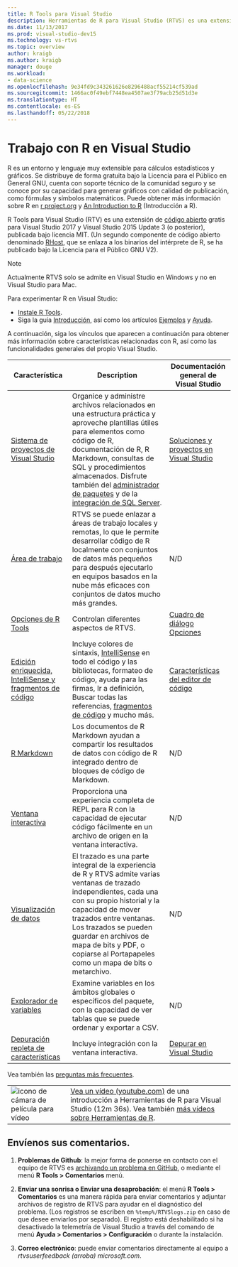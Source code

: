 ```yaml
---
title: R Tools para Visual Studio
description: Herramientas de R para Visual Studio (RTVS) es una extensión gratuita y de código abierto que proporciona muchas características de lenguaje, como IntelliSense, depuración y áreas de trabajo remotas.
ms.date: 11/13/2017
ms.prod: visual-studio-dev15
ms.technology: vs-rtvs
ms.topic: overview
author: kraigb
ms.author: kraigb
manager: douge
ms.workload:
- data-science
ms.openlocfilehash: 9e34fd9c343261626e8296488acf55214cf539ad
ms.sourcegitcommit: 1466ac0f49ebf7448ea4507ae3f79acb25d51d3e
ms.translationtype: HT
ms.contentlocale: es-ES
ms.lasthandoff: 05/22/2018
---
```

# <a name="working-with-r-in-visual-studio"></a>Trabajo con R en Visual Studio

R es un entorno y lenguaje muy extensible para cálculos estadísticos y gráficos. Se distribuye de forma gratuita bajo la Licencia para el Público en General GNU, cuenta con soporte técnico de la comunidad seguro y se conoce por su capacidad para generar gráficos con calidad de publicación, como fórmulas y símbolos matemáticos. Puede obtener más información sobre R en [r project.org](https://www.r-project.org/about.html) y [An Introduction to R](https://cran.r-project.org/doc/manuals/r-release/R-intro.html) (Introducción a R).

R Tools para Visual Studio (RTV) es una extensión de [código abierto](https://github.com/microsoft/RTVS) gratis para Visual Studio 2017 y Visual Studio 2015 Update 3 (o posterior), publicada bajo licencia MIT. (Un segundo componente de código abierto denominado [RHost](https://github.com/microsoft/R-Host), que se enlaza a los binarios del intérprete de R, se ha publicado bajo la Licencia para el Público GNU V2).

> [!Note]
> Actualmente RTVS solo se admite en Visual Studio en Windows y no en Visual Studio para Mac.

Para experimentar R en Visual Studio:

- [Instale R Tools](installing-r-tools-for-visual-studio.md).
- Siga la guía [Introducción](getting-started-with-r.md), así como los artículos [Ejemplos](getting-started-samples.md) y [Ayuda](getting-started-help.md).

A continuación, siga los vínculos que aparecen a continuación para obtener más información sobre características relacionadas con R, así como las funcionalidades generales del propio Visual Studio.

| Característica | Description | Documentación general de Visual Studio |
| --- | --- | --- |
| [Sistema de proyectos de Visual Studio](r-projects-in-visual-studio.md) | Organice y administre archivos relacionados en una estructura práctica y aproveche plantillas útiles para elementos como código de R, documentación de R, R Markdown, consultas de SQL y procedimientos almacenados. Disfrute también del [administrador de paquetes](r-package-manager-in-visual-studio.md) y de la [integración de SQL Server](integrating-sql-server-with-r.md).  | [Soluciones y proyectos en Visual Studio](../ide/solutions-and-projects-in-visual-studio.md) |
| [Área de trabajo](r-workspaces-in-visual-studio.md) | RTVS se puede enlazar a áreas de trabajo locales y remotas, lo que le permite desarrollar código de R localmente con conjuntos de datos más pequeños para después ejecutarlo en equipos basados en la nube más eficaces con conjuntos de datos mucho más grandes. | N/D |
| [Opciones de R Tools](options-for-r-tools-in-visual-studio.md) | Controlan diferentes aspectos de RTVS. | [Cuadro de diálogo Opciones](../ide/reference/options-dialog-box-visual-studio.md) |
| [Edición enriquecida, IntelliSense y fragmentos de código](editing-r-code-in-visual-studio.md) | Incluye colores de sintaxis, [IntelliSense](r-intellisense.md) en todo el código y las bibliotecas, formateo de código, ayuda para las firmas, Ir a definición, Buscar todas las referencias, [fragmentos de código](code-snippets-for-r.md) y mucho más. | [Características del editor de código](../ide/writing-code-in-the-code-and-text-editor.md) |
| [R Markdown](rmarkdown-with-r-in-visual-studio.md) | Los documentos de R Markdown ayudan a compartir los resultados de datos con código de R integrado dentro de bloques de código de Markdown. | N/D |
| [Ventana interactiva](interactive-repl-for-r-in-visual-studio.md) | Proporciona una experiencia completa de REPL para R con la capacidad de ejecutar código fácilmente en un archivo de origen en la ventana interactiva. | N/D |
| [Visualización de datos](visualizing-data-with-r-in-visual-studio.md) | El trazado es una parte integral de la experiencia de R y RTVS admite varias ventanas de trazado independientes, cada una con su propio historial y la capacidad de mover trazados entre ventanas. Los trazados se pueden guardar en archivos de mapa de bits y PDF, o copiarse al Portapapeles como un mapa de bits o metarchivo.  | N/D |
| [Explorador de variables](variable-explorer.md) | Examine variables en los ámbitos globales o específicos del paquete, con la capacidad de ver tablas que se puede ordenar y exportar a CSV. | N/D |
| [Depuración repleta de características](debugging-r-in-visual-studio.md) | Incluye integración con la ventana interactiva. | [Depurar en Visual Studio](../debugger/debugging-in-visual-studio.md) |

Vea también las [preguntas más frecuentes](faq.md).

|   |   |
|---|---|
| ![icono de cámara de película para vídeo](../install/media/video-icon.png "Ver un vídeo") | [Vea un vídeo (youtube.com)](https://www.youtube.com/watch?v=dll3IS1bfWQ) de una introducción a Herramientas de R para Visual Studio (12m 36s). Vea también [más vídeos sobre Herramientas de R](https://www.youtube.com/results?search_query=R+Tools+for+visual+studio). |

## <a name="send-us-your-feedback"></a>Envíenos sus comentarios.

1. **Problemas de Github**: la mejor forma de ponerse en contacto con el equipo de RTVS es [archivando un problema en GitHub](https://github.com/Microsoft/RTVS/issues), o mediante el menú **R Tools > Comentarios** menú.

1. **Enviar una sonrisa o Enviar una desaprobación**: el menú **R Tools > Comentarios** es una manera rápida para enviar comentarios y adjuntar archivos de registro de RTVS para ayudar en el diagnóstico del problema. (Los registros se escriben en `%temp%/RTVSlogs.zip` en caso de que desee enviarlos por separado). El registro está deshabilitado si ha desactivado la telemetría de Visual Studio a través del comando de menú **Ayuda > Comentarios > Configuración** o durante la instalación.

1. **Correo electrónico**: puede enviar comentarios directamente al equipo a *rtvsuserfeedback (arroba) microsoft.com*.
